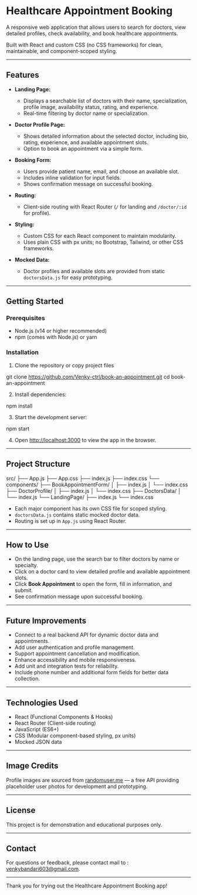 # Healthcare Appointment Booking

A responsive web application that allows users to search for doctors, view detailed profiles, check availability, and book healthcare appointments.  

Built with React and custom CSS (no CSS frameworks) for clean, maintainable, and component-scoped styling.

---

## Features

- **Landing Page:**  
  - Displays a searchable list of doctors with their name, specialization, profile image, availability status, rating, and experience.
  - Real-time filtering by doctor name or specialization.

- **Doctor Profile Page:**  
  - Shows detailed information about the selected doctor, including bio, rating, experience, and available appointment slots.
  - Option to book an appointment via a simple form.

- **Booking Form:**  
  - Users provide patient name, email, and choose an available slot.
  - Includes inline validation for input fields.
  - Shows confirmation message on successful booking.

- **Routing:**  
  - Client-side routing with React Router (`/` for landing and `/doctor/:id` for profile).

- **Styling:**  
  - Custom CSS for each React component to maintain modularity.
  - Uses plain CSS with px units; no Bootstrap, Tailwind, or other CSS frameworks.

- **Mocked Data:**  
  - Doctor profiles and available slots are provided from static `doctorsData.js` for easy prototyping.

---

## Getting Started

### Prerequisites

- Node.js (v14 or higher recommended)
- npm (comes with Node.js) or yarn

### Installation

1. Clone the repository or copy project files

git clone https://github.com/Venky-ctrl/book-an-appointment.git
cd book-an-appointment


2. Install dependencies:

npm install


3. Start the development server:

npm start


4. Open [http://localhost:3000](http://localhost:3000) to view the app in the browser.

---

## Project Structure

src/
├── App.js
├── App.css
├── index.js
├── index.css
└── components/
    ├── BookAppointmentForm/
    │   ├── index.js
    │   └── index.css
    ├── DoctorProfile/
    │   ├── index.js
    │   └── index.css
    ├── DoctorsData/
    │   └── index.js
    └── LandingPage/
        ├── index.js
        └── index.css


- Each major component has its own CSS file for scoped styling.
- `doctorsData.js` contains static mocked doctor data.
- Routing is set up in `App.js` using React Router.

---

## How to Use

- On the landing page, use the search bar to filter doctors by name or specialty.
- Click on a doctor card to view detailed profile and available appointment slots.
- Click **Book Appointment** to open the form, fill in information, and submit.
- See confirmation message upon successful booking.

---

## Future Improvements

- Connect to a real backend API for dynamic doctor data and appointments.
- Add user authentication and profile management.
- Support appointment cancellation and modification.
- Enhance accessibility and mobile responsiveness.
- Add unit and integration tests for reliability.
- Include phone number and additional form fields for better data collection.

---

## Technologies Used

- React (Functional Components & Hooks)
- React Router (Client-side routing)
- JavaScript (ES6+)
- CSS (Modular component-based styling, px units)
- Mocked JSON data

---

## Image Credits

Profile images are sourced from [randomuser.me](https://randomuser.me) — a free API providing placeholder user photos for development and prototyping.

---

## License

This project is for demonstration and educational purposes only.

---

## Contact

For questions or feedback, please contact mail to : venkybandari603@gmail.com.

---

Thank you for trying out the Healthcare Appointment Booking app!

